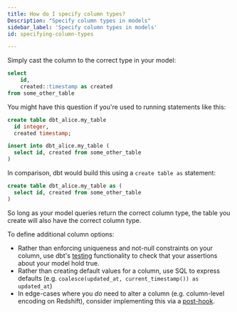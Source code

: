 ```yaml
---
title: How do I specify column types?
Description: "Specify column types in models"
sidebar_label: 'Specify column types in models'
id: specifying-column-types

---
```

Simply cast the column to the correct type in your model:

```sql
select
    id,
    created::timestamp as created
from some_other_table
```

You might have this question if you're used to running statements like this:

```sql
create table dbt_alice.my_table
  id integer,
  created timestamp;

insert into dbt_alice.my_table (
  select id, created from some_other_table
)
```

In comparison, dbt would build this <Term id="table" /> using a `create table as` statement:

```sql
create table dbt_alice.my_table as (
  select id, created from some_other_table
)
```

So long as your model queries return the correct column type, the table you create will also have the correct column type.

To define additional column options:
* Rather than enforcing uniqueness and not-null constraints on your column, use dbt's [testing](building-a-dbt-project/tests) functionality to check that your assertions about your model hold true.
* Rather than creating default values for a column, use SQL to express defaults (e.g. `coalesce(updated_at, current_timestamp()) as updated_at`)
* In edge-cases where you _do_ need to alter a column (e.g. column-level encoding on Redshift), consider implementing this via a [post-hook](pre-hook-post-hook).
